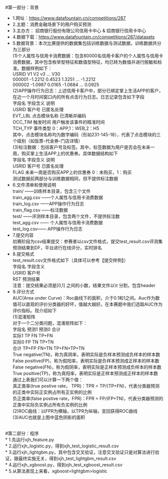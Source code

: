 #第一部分：背景<br>
* 1.网址：https://www.datafountain.cn/competitions/287<br>
* 2.主题：消费金融场景下的用户购买预测<br>
* 3.主办方： 招商银行股份有限公司信用卡中心 & 招商银行信用卡中心<br>
* 4.数据下载：https://www.datafountain.cn/competitions/287/datasets<br>
* 5.数据背景：本次比赛提供的数据集包括训练数据与测试数据，训练数据共分为三部分<br>
(1)个人属性与信用卡消费数据：包含80000名信用卡客户的个人属性与信用卡消费数据，其中包含枚举型特征和数值型特征，均已转为数值并进行脱敏和标准。数据样例如下：<br>
USRID	V1	V2	v3	…	V30<br>
000001	-1.2212	0.4523	1.3251	…	-1.2212<br>
000002	-1.0987	0.0165	-1.0684	…	0.0925<br>
(2)APP操作行为日志：上述信用卡客户中，部分已绑定掌上生活APP的客户，在近一个月时间窗口内的所有点击行为日志。日志记录包含如下字段<br>
字段名	字段含义	说明<br>
USRID	客户号	已匿名处理<br>
EVT_LBL	点击模块名称	已清晰并编码<br>
OCC_TIM	触发时间	用户触发该事件的精准时间<br>
TCH_TYP	事件类型	0：APP,1：WEB,2：H5<br>
其中，点击模块名称均为数字编码（形如231-145-18），代表了点击模块的三个级别（如饭票-代金券-门店详情）<br>
(3)标注数据：包括客户号及标签。其中，标签数据为用户是否会在未来一周，购买掌上生活APP上的优惠券。具体数据结构如下<br>
字段名	字段含义	说明<br>
USRID	客户号	已匿名处理<br>
FLAG	未来一周是否购买APP上的优惠券	0：未购买，1：购买<br>
测试数据前两部分与训练数据相同，但不提供标注数据<br>
* 6.文件清单和使用说明<br>
train/ ——训练样本目录，包含三个文件<br>
train_agg.csv ——个人属性与信用卡消费数据<br>
train_log.csv ——APP操作行为日志<br>
train_flag.csv ——标注数据<br>
test/ ——评测样本目录，包含两个文件，不提供标注数<br>
test_agg.csv —— 个人属性与信用卡消费数据<br>
test_log.csv—— APP操作行为日志<br>
* 7.提交内容<br>
初赛阶段为csv结果提交：参赛者以csv文件格式，提交test_result.csv评测集预测结果到DF，平台进行在线评分，实时排名<br>
* 8.提交格式<br>
test_result.csv文件格式如下（具体可以参考【提交样例】）<br>
字段名	字段含义<br>
USRID	客户号<br>
RST	预测结果<br>
注意：提交结果必须是[0,1] 之间的小数，结果文件以\t 分割，包含header<br>
* 9.评分方式<br>
AUC(Area under Curve)：Roc曲线下的面积，介于0.1和1之间。Auc作为数值可以直观的评价分类器的好坏，值越大越好。在本赛题中我们选取AUC作为评价指标。现介绍如下<br>
(1)混淆矩阵<br>
对于一个二分类问题，混淆矩阵如下：<br>
字段名	预测1	预测0	合计<br>
实际1	TP	FN	TP+FN<br>
实际0	FP	TN	TP+TN<br>
合计	TP+FP	FN+TN	TP+FN+TP+TN<br>
True negative(TN)，称为真阴率，表明实际是负样本预测成负样本的样本数<br>
False positive(FP)，称为假阳率，表明实际是负样本预测成正样本的样本数<br>
False negative(FN)，称为假阴率，表明实际是正样本预测成负样本的样本数<br>
True positive(TP)，称为真阳率，表明实际是正样本预测成正样本的样本数<br>
通过上表我们可以计算一下两个值：<br>
真正类率(true postive rate， TPR)：TPR = TP/(TP+FN)，代表分类器预测的正类中实际正实例占所有正实例的比例<br>
负正类率(false postive rate，FPR)：FPR = FP/(FP+TN)，代表分类器预测的正类中实际负实例占所有负实例的比例<br>
(2)ROC曲线：以FPR为横轴，以TPR为纵轴，变回获得ROC曲线<br>
(3)AUC也就是上图中蓝色阴影的面积<br>
<br>
#第二部分：程序<br>
* 1.先运行xjh_feature.py<br>
* 2.运行xjh_logistic.py，得到xjh_test_logistic_result.csv<br>
* 3.运行xjh_lightgbm.py，其中包含交叉验证，注意交叉验证只是对算法进行验证，跟最终实施无关，得到xjh_test_lightgbm_result.csv<br>
* 4.运行xjh_xgboost.py，得到xjh_test_xgboost_result.csv<br>
* 5.从算法表现上来看，xgboost=lightgbm>logistic<br>
